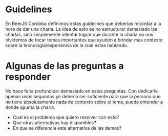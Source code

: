 # Guidelines
En BeerJS Cordoba definimos estas guidelines que deberias recordar a la hora de dar una charla.
La idea de esto es no estructurar demasiado las charlas, sino simplemente intentar lograr que durante la charla no nos olvidemos de tocar temas importantes que ayuden a brindar mas contexto sobre la tecnologia/experiencia de la cual estas hablando.

# Algunas de las preguntas a responder
No hace falta profundizar demasiado en estas preguntas. Con dedicarle apenas unos segundos ya deberia ser suficiente para que la persona que no tiene absolutamente nada de contexto sobre el tema, pueda entender a donde apunta la charla.

* Cual es el problema que quiero resolver con esto?
* Que otras alternativas hay disponibles?
* En que se diferencia esta alternativa de las demas?
